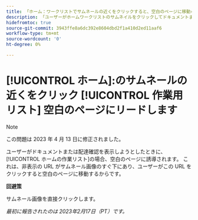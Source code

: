 ```yaml
---
title: 「ホーム：ワークリストでサムネールの近くをクリックすると、空白のページに移動»
description: 「ユーザーがホームワークリストのサムネイルをクリックしてドキュメントまたは配達確認を表示しようとすると、空白のページに移動します。 これは、非表示の URL がサムネール画像のすぐ下にあり、ユーザーがこの URL をクリックすると、空白のページに移動するからです。」
hidefromtoc: true
source-git-commit: 3943ffe8a6dc392e8604dbd2f1a410d2ed11aaf6
workflow-type: tm+mt
source-wordcount: '0'
ht-degree: 0%

---
```



# [!UICONTROL ホーム]:のサムネールの近くをクリック [!UICONTROL 作業用リスト] 空白のページにリードします

>[!NOTE]
>
>この問題は 2023 年 4 月 13 日に修正されました。

ユーザーがドキュメントまたは配達確認を表示しようとしたときに、 [!UICONTROL ホームの作業リスト]の場合、空白のページに誘導されます。 これは、非表示の URL がサムネール画像のすぐ下にあり、ユーザーがこの URL をクリックすると空白のページに移動するからです。

**回避策**

サムネール画像を直接クリックします。

_最初に報告されたのは 2023年2月17日（PT）です。_

